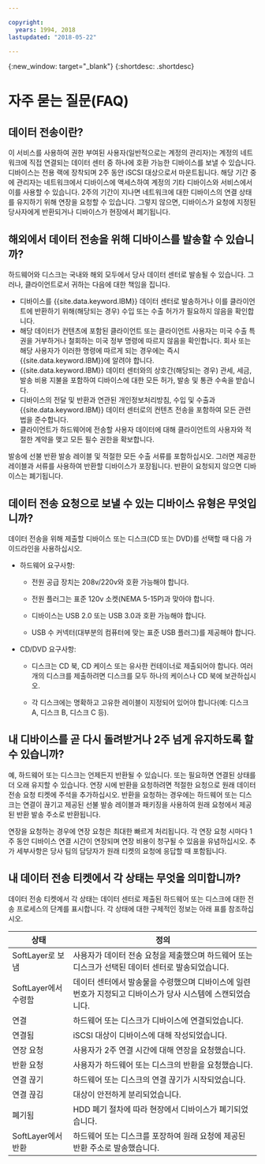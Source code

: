 ```yaml
---

copyright:
  years: 1994, 2018
lastupdated: "2018-05-22"

---
```

{:new_window: target="_blank"}
{:shortdesc: .shortdesc}

# 자주 묻는 질문(FAQ)

## 데이터 전송이란?

이 서비스를 사용하여 권한 부여된 사용자(일반적으로는 계정의 관리자)는 계정의 네트워크에 직접 연결되는 데이터 센터 중 하나에 호환 가능한 디바이스를 보낼 수 있습니다. 디바이스는 전용 랙에 장착되며 2주 동안 iSCSI 대상으로서 마운트됩니다. 해당 기간 중에 관리자는 네트워크에서 디바이스에 액세스하여 계정의 기타 디바이스와 서비스에서 이를 사용할 수 있습니다. 2주의 기간이 지나면 네트워크에 대한 디바이스의 연결 상태를 유지하기 위해 연장을 요청할 수 있습니다. 그렇지 않으면, 디바이스가 요청에 지정된 당사자에게 반환되거나 디바이스가 현장에서 폐기됩니다. 

## 해외에서 데이터 전송을 위해 디바이스를 발송할 수 있습니까?

하드웨어와 디스크는 국내와 해외 모두에서 당사 데이터 센터로 발송될 수 있습니다. 그러나, 클라이언트로서 귀하는 다음에 대한 책임을 집니다. 

- 디바이스를 {{site.data.keyword.IBM}} 데이터 센터로 발송하거나 이를 클라이언트에 반환하기 위해(해당되는 경우) 수입 또는 수출 허가가 필요하지 않음을 확인합니다. 
- 해당 데이터가 컨텐츠에 포함된 클라이언트 또는 클라이언트 사용자는 미국 수출 특권을 거부하거나 철회하는 미국 정부 명령에 따르지 않음을 확인합니다. 회사 또는 해당 사용자가 이러한 명령에 따르게 되는 경우에는 즉시 {{site.data.keyword.IBM}}에 알려야 합니다. 
- {{site.data.keyword.IBM}} 데이터 센터와의 상호간(해당되는 경우) 관세, 세금, 발송 비용 지불을 포함하여 디바이스에 대한 모든 허가, 발송 및 통관 수속을 받습니다. 
- 디바이스의 전달 및 반환과 연관된 개인정보처리방침, 수입 및 수출과 {{site.data.keyword.IBM}} 데이터 센터로의 컨텐츠 전송을 포함하여 모든 관련법을 준수합니다. 
- 클라이언트가 하드웨어에 전송할 사용자 데이터에 대해 클라이언트의 사용자와 적절한 계약을 맺고 모든 필수 권한을 확보합니다. 

발송에 선불 반환 발송 레이블 및 적절한 모든 수출 서류를 포함하십시오. 그러면 제공한 레이블과 서류를 사용하여 반환할 디바이스가 포장됩니다. 반환이 요청되지 않으면 디바이스는 폐기됩니다. 


## 데이터 전송 요청으로 보낼 수 있는 디바이스 유형은 무엇입니까? 
데이터 전송을 위해 제출할 디바이스 또는 디스크(CD 또는 DVD)를 선택할 때 다음 가이드라인을 사용하십시오. 

- 하드웨어 요구사항:
   - 전원 공급 장치는 208v/220v와 호환 가능해야 합니다.

   - 전원 플러그는 표준 120v 소켓(NEMA 5-15P)과 맞아야 합니다.

   - 디바이스는 USB 2.0 또는 USB 3.0과 호환 가능해야 합니다.

   - USB 수 커넥터(대부분의 컴퓨터에 맞는 표준 USB 플러그)를 제공해야 합니다.

- CD/DVD 요구사항:

   - 디스크는 CD 북, CD 케이스 또는 유사한 컨테이너로 제출되어야 합니다. 여러 개의 디스크를 제출하려면 디스크를 모두 하나의 케이스나 CD 북에 보관하십시오. 

   - 각 디스크에는 명확하고 고유한 레이블이 지정되어 있어야 합니다(예: 디스크 A, 디스크 B, 디스크 C 등). 

## 내 디바이스를 곧 다시 돌려받거나 2주 넘게 유지하도록 할 수 있습니까? 

예, 하드웨어 또는 디스크는 언제든지 반환될 수 있습니다. 또는 필요하면 연결된 상태를 더 오래 유지할 수 있습니다. 연장 시에 반환을 요청하려면 적절한 요청으로 원래 데이터 전송 요청 티켓에 주석을 추가하십시오. 반환을 요청하는 경우에는 하드웨어 또는 디스크는 연결이 끊기고 제공된 선불 발송 레이블과 패키징을 사용하여 원래 요청에서 제공된 반환 발송 주소로 반환됩니다. 

연장을 요청하는 경우에 연장 요청은 최대한 빠르게 처리됩니다. 각 연장 요청 시마다 1주 동안 디바이스 연결 시간이 연장되며 연장 비용이 청구될 수 있음을 유념하십시오. 추가 세부사항은 당사 팀의 담당자가 원래 티켓의 요청에 응답할 때 포함됩니다. 

## 내 데이터 전송 티켓에서 각 상태는 무엇을 의미합니까? 

데이터 전송 티켓에서 각 상태는 데이터 센터로 제출된 하드웨어 또는 디스크에 대한 전송 프로세스의 단계를 표시합니다. 각 상태에 대한 구체적인 정보는 아래 표를 참조하십시오.

|상태 	|정의 |
|---------| -----------|
|SoftLayer로 보냄 	|사용자가 데이터 전송 요청을 제출했으며 하드웨어 또는 디스크가 선택된 데이터 센터로 발송되었습니다. |
|SoftLayer에서 수령함 |	데이터 센터에서 발송물을 수령했으며 디바이스에 일련 번호가 지정되고 디바이스가 당사 시스템에 스캔되었습니다. |
|연결 |	하드웨어 또는 디스크가 디바이스에 연결되었습니다. |
|연결됨 |	iSCSI 대상이 디바이스에 대해 작성되었습니다. |
|연장 요청 | 사용자가 2주 연결 시간에 대해 연장을 요청했습니다. |
|반환 요청 | 사용자가 하드웨어 또는 디스크의 반환을 요청했습니다. |
|연결 끊기 |	하드웨어 또는 디스크의 연결 끊기가 시작되었습니다. |
|연결 끊김 |	대상이 안전하게 분리되었습니다. |
|폐기됨 | HDD 폐기 절차에 따라 현장에서 디바이스가 폐기되었습니다. |
|SoftLayer에서 반환 |	하드웨어 또는 디스크를 포장하여 원래 요청에 제공된 반환 주소로 발송했습니다. |
